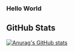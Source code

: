 ### Hello World

## GitHub Stats

[![Anurag's GitHub stats](https://github-readme-stats.vercel.app/api?username=alansouza1&show_icons=true&theme=dark)](https://github.com/anuraghazra/github-readme-stats)

<!--
**alansouza1/alansouza1** is a ✨ _special_ ✨ repository because its `README.md` (this file) appears on your GitHub profile.

Here are some ideas to get you started:

- 🔭 I’m currently working on ...
- 🌱 I’m currently learning ...
- 👯 I’m looking to collaborate on ...
- 🤔 I’m looking for help with ...
- 💬 Ask me about ...
- 📫 How to reach me: ...
- 😄 Pronouns: ...
- ⚡ Fun fact: ...
-->
